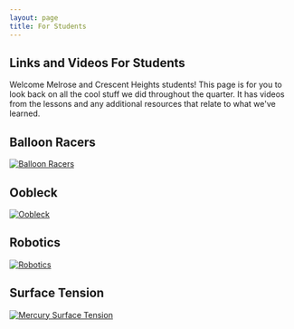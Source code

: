 ```yaml
---
layout: page
title: For Students
---
```

## Links and Videos For Students


Welcome Melrose and Crescent Heights students! This page is for you to look back on all the cool stuff we did throughout the quarter. It has videos from the lessons and any additional resources that relate to what we've learned.

## Balloon Racers
[![Balloon Racers](http://img.youtube.com/vi/_-Hf93S8EdY/0.jpg)](http://www.youtube.com/watch?v=_-Hf93S8EdY "Balloon Racers")

## Oobleck 

[![Oobleck](http://img.youtube.com/vi/JJfppydyGHw/0.jpg)](http://www.youtube.com/watch?v=JJfppydyGHw "Oobleck")

## Robotics

[![Robotics](http://img.youtube.com/vi/rUmAHHs_i94/0.jpg)](http://www.youtube.com/watch?v=rUmAHHs_i94 "Robotics")

## Surface Tension

[![Mercury Surface Tension](http://img.youtube.com/vi/WR7SIeD-8-o/0.jpg)](http://www.youtube.com/watch?v=WR7SIeD-8-o "Mercury Surface Tension")

